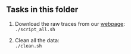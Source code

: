 ## Tasks in this folder

1. Download the raw traces from our [webpage](https://www.cl.cam.ac.uk/research/security/datasets/ascon/U-O3/index.html#RE):  
   `./script_all.sh`

2. Clean all the data:  
   `./clean.sh`  
